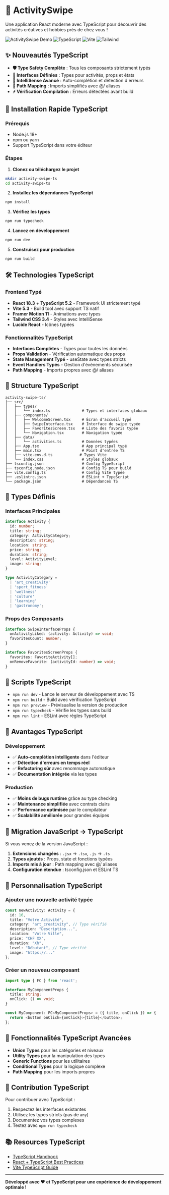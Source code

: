 # 🎨 ActivitySwipe

Une application React moderne avec TypeScript pour découvrir des activités créatives et hobbies près de chez vous !

![ActivitySwipe Demo](https://img.shields.io/badge/React-18.3-blue) ![TypeScript](https://img.shields.io/badge/TypeScript-5.2-blue) ![Vite](https://img.shields.io/badge/Vite-5.3-green) ![Tailwind](https://img.shields.io/badge/Tailwind-3.4-blue)

## ✨ Nouveautés TypeScript

- **🛡️ Type Safety Complète** : Tous les composants strictement typés
- **📝 Interfaces Définies** : Types pour activités, props et états
- **🎯 IntelliSense Avancé** : Auto-complétion et détection d'erreurs
- **🔧 Path Mapping** : Imports simplifiés avec @/ aliases
- **⚡ Vérification Compilation** : Erreurs détectées avant build

## 🚀 Installation Rapide TypeScript

### Prérequis
- Node.js 18+ 
- npm ou yarn
- Support TypeScript dans votre éditeur

### Étapes

1. **Clonez ou téléchargez le projet**
```bash
mkdir activity-swipe-ts
cd activity-swipe-ts
```

2. **Installez les dépendances TypeScript**
```bash
npm install
```

3. **Vérifiez les types**
```bash
npm run typecheck
```

4. **Lancez en développement**
```bash
npm run dev
```

5. **Construisez pour production**
```bash
npm run build
```

## 🛠️ Technologies TypeScript

### Frontend Typé
- **React 18.3** + **TypeScript 5.2** - Framework UI strictement typé
- **Vite 5.3** - Build tool avec support TS natif
- **Framer Motion 11** - Animations avec types
- **Tailwind CSS 3.4** - Styles avec IntelliSense
- **Lucide React** - Icônes typées

### Fonctionnalités TypeScript
- **Interfaces Complètes** - Types pour toutes les données
- **Props Validation** - Vérification automatique des props
- **State Management Typé** - useState avec types stricts
- **Event Handlers Typés** - Gestion d'événements sécurisée
- **Path Mapping** - Imports propres avec @/ aliases

## 📁 Structure TypeScript

```
activity-swipe-ts/
├── src/
│   ├── types/
│   │   └── index.ts              # Types et interfaces globaux
│   ├── components/
│   │   ├── WelcomeScreen.tsx     # Écran d'accueil typé
│   │   ├── SwipeInterface.tsx    # Interface de swipe typée
│   │   ├── FavoritesScreen.tsx   # Liste des favoris typée
│   │   └── Navigation.tsx        # Navigation typée
│   ├── data/
│   │   └── activities.ts         # Données typées
│   ├── App.tsx                   # App principal typé
│   ├── main.tsx                  # Point d'entrée TS
│   ├── vite-env.d.ts            # Types Vite
│   └── index.css                 # Styles globaux
├── tsconfig.json                 # Config TypeScript
├── tsconfig.node.json            # Config TS pour build
├── vite.config.ts                # Config Vite typée
├── .eslintrc.json                # ESLint + TypeScript
└── package.json                  # Dépendances TS
```

## 🎯 Types Définis

### Interfaces Principales
```typescript
interface Activity {
  id: number;
  title: string;
  category: ActivityCategory;
  description: string;
  location: string;
  price: string;
  duration: string;
  level: ActivityLevel;
  image: string;
}

type ActivityCategory = 
  | 'art_creativity'
  | 'sport_fitness' 
  | 'wellness'
  | 'culture'
  | 'learning'
  | 'gastronomy';
```

### Props des Composants
```typescript
interface SwipeInterfaceProps {
  onActivityLiked: (activity: Activity) => void;
  favoritesCount: number;
}

interface FavoritesScreenProps {
  favorites: FavoriteActivity[];
  onRemoveFavorite: (activityId: number) => void;
}
```

## 🔧 Scripts TypeScript

- `npm run dev` - Lance le serveur de développement avec TS
- `npm run build` - Build avec vérification TypeScript
- `npm run preview` - Prévisualise la version de production
- `npm run typecheck` - Vérifie les types sans build
- `npm run lint` - ESLint avec règles TypeScript

## 🎨 Avantages TypeScript

### Développement
- ✅ **Auto-complétion intelligente** dans l'éditeur
- ✅ **Détection d'erreurs en temps réel**
- ✅ **Refactoring sûr** avec renommage automatique
- ✅ **Documentation intégrée** via les types

### Production  
- ✅ **Moins de bugs runtime** grâce au type checking
- ✅ **Maintenance simplifiée** avec contrats clairs
- ✅ **Performance optimisée** par le compilateur
- ✅ **Scalabilité améliorée** pour grandes équipes

## 🔄 Migration JavaScript → TypeScript

Si vous venez de la version JavaScript :

1. **Extensions changées** : `.jsx` → `.tsx`, `.js` → `.ts`
2. **Types ajoutés** : Props, state et fonctions typées
3. **Imports mis à jour** : Path mapping avec @/ aliases
4. **Configuration étendue** : tsconfig.json et ESLint TS

## 📝 Personnalisation TypeScript

### Ajouter une nouvelle activité typée
```typescript
const newActivity: Activity = {
  id: 16,
  title: "Votre Activité",
  category: "art_creativity", // Type vérifié
  description: "Description...",
  location: "Votre Ville",
  price: "CHF XX",
  duration: "Xh", 
  level: "Débutant", // Type vérifié
  image: "https://..."
};
```

### Créer un nouveau composant
```typescript
import type { FC } from 'react';

interface MyComponentProps {
  title: string;
  onClick: () => void;
}

const MyComponent: FC<MyComponentProps> = ({ title, onClick }) => {
  return <button onClick={onClick}>{title}</button>;
};
```

## 🌟 Fonctionnalités TypeScript Avancées

- **Union Types** pour les catégories et niveaux
- **Utility Types** pour la manipulation des types
- **Generic Functions** pour les utilitaires
- **Conditional Types** pour la logique complexe
- **Path Mapping** pour les imports propres

## 🤝 Contribution TypeScript

Pour contribuer avec TypeScript :
1. Respectez les interfaces existantes
2. Utilisez les types stricts (pas de `any`)
3. Documentez vos types complexes
4. Testez avec `npm run typecheck`

## 📚 Resources TypeScript

- [TypeScript Handbook](https://www.typescriptlang.org/docs/)
- [React + TypeScript Best Practices](https://react-typescript-cheatsheet.netlify.app/)
- [Vite TypeScript Guide](https://vitejs.dev/guide/features.html#typescript)

---

**Développé avec ❤️ et TypeScript pour une expérience de développement optimale !**
